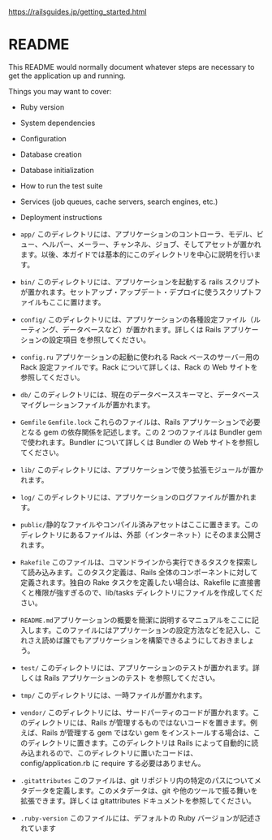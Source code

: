 <https://railsguides.jp/getting_started.html>

# README

This README would normally document whatever steps are necessary to get the
application up and running.

Things you may want to cover:

- Ruby version

- System dependencies

- Configuration

- Database creation

- Database initialization

- How to run the test suite

- Services (job queues, cache servers, search engines, etc.)

- Deployment instructions

- `app/` このディレクトリには、アプリケーションのコントローラ、モデル、ビュー、ヘルパー、メーラー、チャンネル、ジョブ、そしてアセットが置かれます。以後、本ガイドでは基本的にこのディレクトリを中心に説明を行います。
- `bin/` このディレクトリには、アプリケーションを起動する rails スクリプトが置かれます。セットアップ・アップデート・デプロイに使うスクリプトファイルもここに置けます。
- `config/` このディレクトリには、アプリケーションの各種設定ファイル（ルーティング、データベースなど）が置かれます。詳しくは Rails アプリケーションの設定項目 を参照してください。
- `config.ru` アプリケーションの起動に使われる Rack ベースのサーバー用の Rack 設定ファイルです。Rack について詳しくは、Rack の Web サイトを参照してください。
- `db/` このディレクトリには、現在のデータベーススキーマと、データベースマイグレーションファイルが置かれます。
- `Gemfile` `Gemfile.lock` これらのファイルは、Rails アプリケーションで必要となる gem の依存関係を記述します。この 2 つのファイルは Bundler gem で使われます。Bundler について詳しくは Bundler の Web サイトを参照してください。
- `lib/` このディレクトリには、アプリケーションで使う拡張モジュールが置かれます。
- `log/` このディレクトリには、アプリケーションのログファイルが置かれます。
- `public/`静的なファイルやコンパイル済みアセットはここに置きます。このディレクトリにあるファイルは、外部（インターネット）にそのまま公開されます。
- `Rakefile` このファイルは、コマンドラインから実行できるタスクを探索して読み込みます。このタスク定義は、Rails 全体のコンポーネントに対して定義されます。独自の Rake タスクを定義したい場合は、Rakefile に直接書くと権限が強すぎるので、lib/tasks ディレクトリにファイルを作成してください。
- `README.md`アプリケーションの概要を簡潔に説明するマニュアルをここに記入します。このファイルにはアプリケーションの設定方法などを記入し、これさえ読めば誰でもアプリケーションを構築できるようにしておきましょう。
- `test/` このディレクトリには、アプリケーションのテストが置かれます。詳しくは Rails アプリケーションのテスト を参照してください。
- `tmp/` このディレクトリには、一時ファイルが置かれます。
- `vendor/` このディレクトリには、サードパーティのコードが置かれます。このディレクトリには、Rails が管理するものではないコードを置きます。例えば、Rails が管理する gem ではない gem をインストールする場合は、このディレクトリに置きます。このディレクトリは Rails によって自動的に読み込まれるので、このディレクトリに置いたコードは、config/application.rb に require する必要はありません。
- `.gitattributes` このファイルは、git リポジトリ内の特定のパスについてメタデータを定義します。このメタデータは、git や他のツールで振る舞いを拡張できます。詳しくは gitattributes ドキュメントを参照してください。
- `.ruby-version` このファイルには、デフォルトの Ruby バージョンが記述されています
